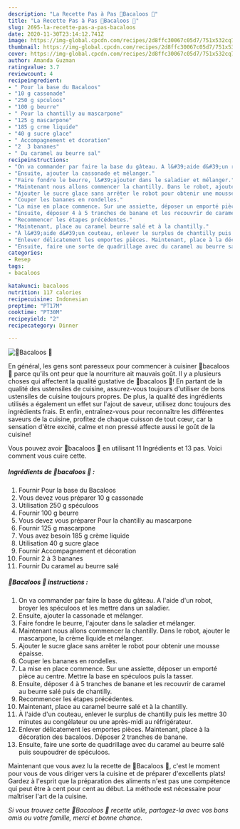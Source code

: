 ```yaml
---
description: "La Recette Pas à Pas 🍌Bacaloos 🍌"
title: "La Recette Pas à Pas 🍌Bacaloos 🍌"
slug: 2695-la-recette-pas-a-pas-bacaloos
date: 2020-11-30T23:14:12.741Z
image: https://img-global.cpcdn.com/recipes/2d8ffc30067c05d7/751x532cq70/🍌bacaloos-🍌-photo-principale-de-la-recette.jpg
thumbnail: https://img-global.cpcdn.com/recipes/2d8ffc30067c05d7/751x532cq70/🍌bacaloos-🍌-photo-principale-de-la-recette.jpg
cover: https://img-global.cpcdn.com/recipes/2d8ffc30067c05d7/751x532cq70/🍌bacaloos-🍌-photo-principale-de-la-recette.jpg
author: Amanda Guzman
ratingvalue: 3.7
reviewcount: 4
recipeingredient:
- " Pour la base du Bacaloos"
- "10 g cassonade"
- "250 g spculoos"
- "100 g beurre"
- " Pour la chantilly au mascarpone"
- "125 g mascarpone"
- "185 g crme liquide"
- "40 g sucre glace"
- " Accompagnement et dcoration"
- "2  3 bananes"
- " Du caramel au beurre sal"
recipeinstructions:
- "On va commander par faire la base du gâteau. A l&#39;aide d&#39;un robot, broyer les spéculoos et les mettre dans un saladier."
- "Ensuite, ajouter la cassonade et mélanger."
- "Faire fondre le beurre, l&#39;ajouter dans le saladier et mélanger."
- "Maintenant nous allons commencer la chantilly. Dans le robot, ajouter le mascarpone, la crème liquide et mélanger."
- "Ajouter le sucre glace sans arrêter le robot pour obtenir une mousse épaisse."
- "Couper les bananes en rondelles."
- "La mise en place commence. Sur une assiette, déposer un emporté pièce au centre. Mettre la base en spéculoos puis la tasser."
- "Ensuite, déposer 4 à 5 tranches de banane et les recouvrir de caramel au beurre salé puis de chantilly."
- "Recommencer les étapes précédentes."
- "Maintenant, place au caramel beurre salé et à la chantilly."
- "À l&#39;aide d&#39;un couteau, enlever le surplus de chantilly puis les mettre 30 minutes au congélateur ou une après-midi au réfrigérateur."
- "Enlever délicatement les emportes pièces. Maintenant, place à la décoration des bacaloos. Déposer 2 tranches de banane."
- "Ensuite, faire une sorte de quadrillage avec du caramel au beurre salé puis soupoudrer de spéculoos."
categories:
- Resep
tags:
- bacaloos

katakunci: bacaloos 
nutrition: 117 calories
recipecuisine: Indonesian
preptime: "PT17M"
cooktime: "PT30M"
recipeyield: "2"
recipecategory: Dinner

---
```



![🍌Bacaloos 🍌](https://img-global.cpcdn.com/recipes/2d8ffc30067c05d7/751x532cq70/🍌bacaloos-🍌-photo-principale-de-la-recette.jpg)

En général, les gens sont paresseux pour commencer à cuisiner 🍌bacaloos 🍌 parce qu'ils ont peur que la nourriture ait mauvais goût. Il y a plusieurs choses qui affectent la qualité gustative de 🍌bacaloos 🍌! En partant de la qualité des ustensiles de cuisine, assurez-vous toujours d'utiliser de bons ustensiles de cuisine toujours propres. De plus, la qualité des ingrédients utilisés a également un effet sur l'ajout de saveur, utilisez donc toujours des ingrédients frais. Et enfin, entraînez-vous pour reconnaître les différentes saveurs de la cuisine, profitez de chaque cuisson de tout cœur, car la sensation d'être excité, calme et non pressé affecte aussi le goût de la cuisine!

<!--inarticleads1-->

Vous pouvez avoir 🍌bacaloos 🍌 en utilisant 11 Ingrédients et 13 pas. Voici comment vous cuire cette.

##### Ingrédients de 🍌bacaloos 🍌 :

1. Fournir  Pour la base du Bacaloos
1. Vous devez vous préparer 10 g cassonade
1. Utilisation 250 g spéculoos
1. Fournir 100 g beurre
1. Vous devez vous préparer  Pour la chantilly au mascarpone
1. Fournir 125 g mascarpone
1. Vous avez besoin 185 g crème liquide
1. Utilisation 40 g sucre glace
1. Fournir  Accompagnement et décoration
1. Fournir 2 à 3 bananes
1. Fournir  Du caramel au beurre salé




<!--inarticleads2-->

##### 🍌Bacaloos 🍌 instructions :

1. On va commander par faire la base du gâteau. A l&#39;aide d&#39;un robot, broyer les spéculoos et les mettre dans un saladier.
1. Ensuite, ajouter la cassonade et mélanger.
1. Faire fondre le beurre, l&#39;ajouter dans le saladier et mélanger.
1. Maintenant nous allons commencer la chantilly. Dans le robot, ajouter le mascarpone, la crème liquide et mélanger.
1. Ajouter le sucre glace sans arrêter le robot pour obtenir une mousse épaisse.
1. Couper les bananes en rondelles.
1. La mise en place commence. Sur une assiette, déposer un emporté pièce au centre. Mettre la base en spéculoos puis la tasser.
1. Ensuite, déposer 4 à 5 tranches de banane et les recouvrir de caramel au beurre salé puis de chantilly.
1. Recommencer les étapes précédentes.
1. Maintenant, place au caramel beurre salé et à la chantilly.
1. À l&#39;aide d&#39;un couteau, enlever le surplus de chantilly puis les mettre 30 minutes au congélateur ou une après-midi au réfrigérateur.
1. Enlever délicatement les emportes pièces. Maintenant, place à la décoration des bacaloos. Déposer 2 tranches de banane.
1. Ensuite, faire une sorte de quadrillage avec du caramel au beurre salé puis soupoudrer de spéculoos.




<!--inarticleads1-->

<p>
Maintenant que vous avez lu la recette de 🍌Bacaloos 🍌, c'est le moment pour vous de vous diriger vers la cuisine et de préparer d'excellents plats! Gardez à l'esprit que la préparation des aliments n'est pas une compétence qui peut être à cent pour cent au début. La méthode est nécessaire pour maîtriser l'art de la cuisine.
</p>

<p>
<i>Si vous trouvez cette 🍌Bacaloos 🍌 recette utile, partagez-la avec vos bons amis ou votre famille, merci et bonne chance.</i>
</p>
